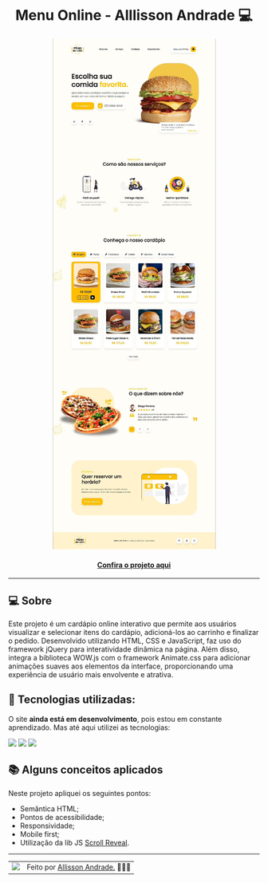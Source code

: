 <h1 align="center">Menu Online - Alllisson Andrade 💻</h1>
<div align="center">
    
![Imagem do projeto finalizado](./1712694207628.jpeg)
</div>
<h4 align="center"><a href="https://menu-online-projeto.000webhostapp.com/">Confira o projeto aqui</a></h4>

---

## 💻 Sobre

Este projeto é um cardápio online interativo que permite aos usuários visualizar e selecionar itens do cardápio, adicioná-los ao carrinho e finalizar o pedido. Desenvolvido utilizando HTML, CSS e JavaScript, faz uso do framework jQuery para interatividade dinâmica na página. Além disso, integra a biblioteca WOW.js com o framework Animate.css para adicionar animações suaves aos elementos da interface, proporcionando uma experiência de usuário mais envolvente e atrativa.


## 🧠 Tecnologias utilizadas:

O site **ainda está em desenvolvimento**, pois estou em constante aprendizado. Mas até aqui utilizei as tecnologias:

<div>
    <img src="https://img.shields.io/badge/HTML5-E34F26?style=for-the-badge&logo=html5&logoColor=white" />
    <img src="https://img.shields.io/badge/CSS3-1572B6?style=for-the-badge&logo=css3&logoColor=white" />
    <img src="https://img.shields.io/badge/JavaScript-F7DF1E?style=for-the-badge&logo=javascript&logoColor=black" />
</div>

## 📚 Alguns conceitos aplicados

Neste projeto apliquei os seguintes pontos:
+ Semântica HTML;
+ Pontos de acessibilidade;
+ Responsividade;
+ Mobile first;
+ Utilização da lib JS <a href="https://scrollrevealjs.org">Scroll Reveal</a>.

---

<table>
  <tr>
    <td>
      <img src="https://github.com/allissonandrade.png" width="100px" />
    </td>
    <td>
      Feito por <a href="https://github.com/allissonandrade">Allisson Andrade.</a> 🙋🏿‍♂️
    </td>
  </tr>
</table>
